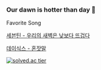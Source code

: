 ### Our dawn is hotter than day 🌠

Favorite Song


[세븐틴 - 우리의 새벽은 낮보다 뜨겁다](https://www.youtube.com/watch?v=Og5i1LcnPWk)


[데이식스 - 혼잣말](https://www.youtube.com/watch?v=Pys30WHgudQ)



[![solved.ac tier](http://mazassumnida.wtf/api/generate_badge?boj=shinyo17)](https://solved.ac/shinyo17)
<!--
**shinyo17/shinyo17** is a ✨ _special_ ✨ repository because its `README.md` (this file) appears on your GitHub profile.

Here are some ideas to get you started:

- 🔭 I’m currently working on ...
- 🌱 I’m currently learning ...
- 👯 I’m looking to collaborate on ...
- 🤔 I’m looking for help with ...
- 💬 Ask me about ...
- 📫 How to reach me: ...
- 😄 Pronouns: ...
- ⚡ Fun fact: ...
-->
